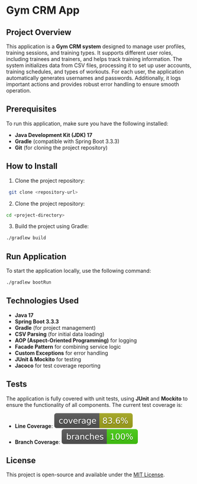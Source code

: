 ﻿# Gym CRM App

## Project Overview
This application is a **Gym CRM system** designed to manage user profiles, training sessions, and training types. It supports different user roles, including trainees and trainers, and helps track training information. The system initializes data from CSV files, processing it to set up user accounts, training schedules, and types of workouts. For each user, the application automatically generates usernames and passwords. Additionally, it logs important actions and provides robust error handling to ensure smooth operation.

## Prerequisites

To run this application, make sure you have the following installed:

- **Java Development Kit (JDK) 17**
- **Gradle** (compatible with Spring Boot 3.3.3)
- **Git** (for cloning the project repository)

## How to Install

1. Clone the project repository:
  ```bash
   git clone <repository-url>
  ```

2. Clone the project repository:
```bash
cd <project-directory>
```

3. Build the project using Gradle:
```bash
./gradlew build
```
## Run Application

To start the application locally, use the following command:
```bash
./gradlew bootRun
```

## Technologies Used

- **Java 17**
- **Spring Boot 3.3.3**
- **Gradle** (for project management)
- **CSV Parsing** (for initial data loading)
- **AOP (Aspect-Oriented Programming)** for logging
- **Facade Pattern** for combining service logic
- **Custom Exceptions** for error handling
- **JUnit & Mockito** for testing
- **Jacoco** for test coverage reporting

## Tests

The application is fully covered with unit tests, using **JUnit** and **Mockito** to ensure the functionality of all components. The current test coverage is:

- **Line Coverage**: ![Coverage](.github/badges/jacoco.svg)
- **Branch Coverage**: ![Branches](.github/badges/branches.svg)

## License
This project is open-source and available under the [MIT License](LICENSE).